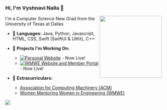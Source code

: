 ### Hi, I'm Vyshnavi Nalla 👋
<img align='right' src='https://user-images.githubusercontent.com/5713670/87202985-820dcb80-c2b6-11ea-9f56-7ec461c497c3.gif' width='200"'>

I'm a Computer Science New Grad from the University of Texas at Dallas

- 🧠 **Languages:** Java, Python, Javascript, HTML, CSS, Swift (SwiftUI & UIKit), C++
- 💪 **Projects I'm Working On:**

  - [![Personal Website](https://img.shields.io/badge/Personal_Website-ff69b4)](https://github.com/vaishunall/vaishunall.github.io) - Now Live!
  - [![WMWE Website and Member Portal](https://img.shields.io/badge/WMWE_Website_and_Member_Portal-02AEEF)](https://github.com/wmwe/wmwe-website) - Now Live!
- 🍚 **Extracurriculars:**
  - [Association for Computing Machinery (ACM)](https://acmutd.co/)
  - [Women Mentoring Women in Engineering (WMWE)](https://www.linkedin.com/in/wmweatutd/)

![](https://komarev.com/ghpvc/?username=vaishunall&color=green)
